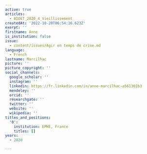 ```yaml
---
active: true
articles:
  - BIOET_2020_4_Vieillissement
createdAt: '2022-10-20T06:54:16.623Z'
exerpt: ''
firstname: Anne
is_institution: false
issue:
  - content/issues/Agir en temps de crise.md
language:
  - French
lastname: Marcilhac
picture: ''
picture_copyright: ''
social_channels:
  google_scholar: ''
  instagram: ''
  linkedin: https://fr.linkedin.com/in/anne-marcilhac-a561301b3
  mendeley: ''
  orcid: ''
  researchgate: ''
  twitter: ''
  website: ''
  wikipedia: ''
titles_and_positions:
  '0':
    institution: EPHE, France
    titles: []
years:
  - 2020

---
```

